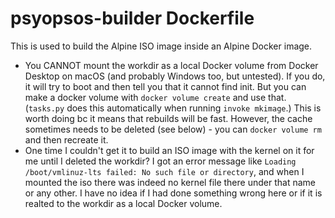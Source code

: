 # psyopsos-builder Dockerfile

This is used to build the Alpine ISO image inside an Alpine Docker image.

- You CANNOT mount the workdir as a local Docker volume from Docker Desktop on macOS (and probably Windows too, but untested).
    If you do, it will try to boot and then tell you that it cannot find init.
    But you can make a docker volume with `docker volume create` and use that.
    (`tasks.py` does this automatically when running `invoke mkimage`.)
    This is worth doing bc it means that rebuilds will be fast.
    However, the cache sometimes needs to be deleted (see below) -
    you can `docker volume rm` and then recreate it.
- One time I couldn't get it to build an ISO image with the kernel on it for me until I deleted the workdir?
    I got an error message like `Loading /boot/vmlinuz-lts failed: No such file or directory`,
    and when I mounted the iso there was indeed no kernel file there under that name or any other.
    I have no idea if I had done something wrong here or if it is realted to the workdir as a local Docker volume.

